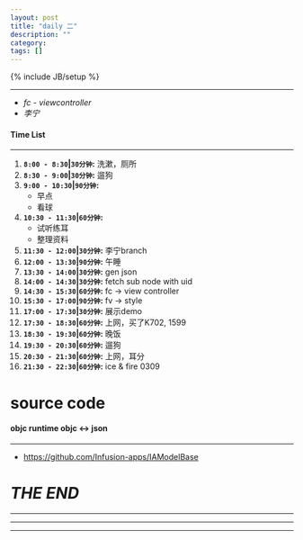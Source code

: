 ```yaml
---
layout: post
title: "daily 二"
description: ""
category: 
tags: []
---
```

{% include JB/setup %}
***
* *fc - viewcontroller*
* *李宁*

#### Time List
***
1. **`8:00 - 8:30`|`30分钟`:** 洗漱，厕所
2. **`8:30 - 9:00`|`30分钟`:** 遛狗
3. **`9:00 - 10:30`|`90分钟`:**
	* 早点
	* 看球
3. **`10:30 - 11:30`|`60分钟`:** 
	* 试听练耳
	* 整理资料
4. **`11:30 - 12:00`|`30分钟`:** 李宁branch
5. **`12:00 - 13:30`|`90分钟`:** 午睡
6. **`13:30 - 14:00`|`30分钟`:** gen json
7. **`14:00 - 14:30`|`30分钟`:** fetch sub node with uid
8. **`14:30 - 15:30`|`60分钟`:** fc -> view controller
9. **`15:30 - 17:00`|`90分钟`:** fv -> style
10. **`17:00 - 17:30`|`30分钟`:** 展示demo
11. **`17:30 - 18:30`|`60分钟`:** 上网，买了K702, 1599
12. **`18:30 - 19:30`|`60分钟`:** 晚饭
13. **`19:30 - 20:30`|`60分钟`:** 遛狗
14. **`20:30 - 21:30`|`60分钟`:** 上网，耳分
15. **`21:30 - 22:30`|`60分钟`:** ice & fire 0309

# source code
#### objc runtime objc <-> json
***
* https://github.com/Infusion-apps/IAModelBase

# *THE END*
***
***
***